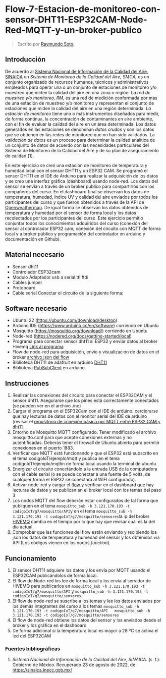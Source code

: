 # Flow-7-Estacion-de-monitoreo-con-sensor-DHT11-ESP32CAM-Node-Red-MQTT-y-un-broker-publico

> Escrito por  [Raymundo Soto](https://github.com/raymundosoto).

## Introducción

De acuerdo al [Sistema Nacional de Información de la Calidad del Aire, SINAICA](https://sinaica.inecc.gob.mx/) un *Sistema de Monitoreo de la Calidad del Aire, SMCA,* es un  conjunto organizado de recursos humanos, técnicos y administrativos empleados para operar una o un conjunto de estaciones de monitoreo y/o muestreo que miden la calidad del aire en una zona o región.   *La red  de muestreo y/o monitoreo, RM,* es una red de medición conformada por más de una estación de muestreo y/o monitoreo y representan el conjunto de estaciones que miden la calidad del aire en una región determinada.   *La estación de monitoreo* tiene uno o más instrumentos diseñados para medir, de forma continua, la concentración de contaminantes en aire ambiente, con el fin de evaluar la calidad del aire en un área determinada.   Los datos generados en las estaciones se denominan *datos crudos* y son los datos que se obtienen en las redes de monitoreo que no han sido validados. La *validación de datos* es un proceso para determinar la calidad analítica de un conjunto de datos de acuerdo con las necesidades particulares del Sistema de Monitoreo de la Calidad del Aire y de su plan de aseguramiento de calidad [1].

En este ejercicio se creó una estación de monitoreo de temperatura y humedad local con el sensor DHT11 y un ESP32 CAM. Se programó el sensor DHT11 en el IDE de Arduino para realizar la adquisición de los datos y se creo una interfaz gráfica (dashboard) usando node-red. Los datos del sensor se envían a través de un broker público para compartirlos con los compañeros del curso. En el dashboard final se observan los datos de temperatura, humedad, índice UV y calidad del aire enviados por todos los participantes del curso y que fueron obtenidos a través de la API de [Openweathermap](https://openweathermap.org/api).  De igual forma se observan los datos obtenidos de temperatura y humedad por el sensor de forma local y los datos recolectados por los participantes del curso. Este ejercicio permitió conjuntar todos los conocimientos adquiridos del curso (conexión del sensor al controlador ESP32 cam,  conexión del circuito con MQTT de forma local y a broker público y programación del controlador en  arduino y documentación en Github).

## Material necesario
 - Sensor dht11 
 - Controlador ESP32cam
 - Modulo Adaptador usb a serial ttl ftdi
 - Cables jumper
 - Protoboard
 - Cable serial
 Conectar el circuito de la siguiente forma:
 

## Software necesario

 - Ubuntu 22 (https://ubuntu.com/download/desktop)
 - Arduino IDE (https://www.arduino.cc/en/software) corriendo en Ubuntu
 - Mosquitto (https://mosquitto.org/download/) corriendo en Ubuntu
 - Node-red (https://nodered.org/docs/getting-started/local)
 - Programa para conectar sensor dht11 al ESP32 y enviar datos al broker Hivemq   [Link al programa](https://github.com/raymundosoto/Flow-6-Sensor-DHT11-con-MQTT-y-Dashboard-en-node-red/blob/8a97178c9d1ada07a29efcadc62bf6767b74c830/json_mqtt_esp32_cam_dht11/json_mqtt_esp32_cam_dht11.ino)
 - Flow de node-red para adquisición, envío y visualización de datos en el broker [archivo json del flow ](https://github.com/raymundosoto/Flow-7---Estacion-de-monitoreo-con-sensor-DHT11---ESP32CAM--Node-Red-MQTT-y-un-broker-publico/blob/627bb53ce3f26d6435504aeee759c1e13fbc34e8/flow_7_dht11_esp32_MQTT_.json)
 - Biblioteca DHT11 de adafruit en arduino [DHT11](https://github.com/adafruit/DHT-sensor-library)
 - Biblioteca [PubSubClient](https://pubsubclient.knolleary.net/) en arduino
 
##  Instrucciones
1. Realizar las conexiones del circuito para conectar el ESP32CAM y el sensor dht11. Asegurarse que los pines está correctamente conectados (se pueden ver en el archivo .ino)
2. Cargar el programa en el  ESP32Cam con el IDE de arduino. cerciorarse que hay lecturas de datos con el monitor serial del IDE de arduino (revisar el [repositorio de conexión básica por MQTT entre ESP32 CAM y dht11](https://github.com/hugoescalpelo/ESP32CAM_MQTT-Basic.git)
3. Entorno de Mosquitto MQTT configurado. Tener modificado el archivo mosquitto.conf para que acepte conexiones externas y no autentificadas. Deberás tener el firewall de Ubuntu abierto para permitir conexiones en el puerto 1883.
4. Verificar que MQTT está funcionando y que el ESP32 está subscrito en el tema codigoIoT/ejemplo/mqtt y publica en el tema codigoIoT/ejemplo/mqttin de forma local usando la terminal de ubuntu
5. Energizar el circuito conectándolo a la entrada USB de la computadora con el cable serial (o se puede conectar a una fuente de 5 volts, de cualquier forma el ESP32 se conectará al WIFI configurado).
6. Activar node-red y cargar el  [flow ](https://github.com/raymundosoto/Flow-7---Estacion-de-monitoreo-con-sensor-DHT11---ESP32CAM--Node-Red-MQTT-y-un-broker-publico/blob/627bb53ce3f26d6435504aeee759c1e13fbc34e8/flow_7_dht11_esp32_MQTT_.json) y verificar en el dashboard que hay lecturas de datos y se publican en el broker local con los temas del paso 3
7. Los nodos MQTT del flow deberán estar configurados de tal forma que publiquen en el tema `mosquitto_sub -h 3.121.170.193 -t codigoIoT/g7/mosquitto/API`y en el tema `mosquitto_sub -h 3.121.170.193 -t codigoIoT/g7/mosquitto/sensores`la ip del broker  [HIVEMQ](https://www.hivemq.com/) cambia en el tiempo por lo que hay que revisar cuál es la del día actual.
8. Comprobar que las funciones del flow están enviando y recibiendo los json  los datos de temperatura y humedad del sensor y los obtenidos vía API (Los códigos vienen en los nodos *function*).

## Funcionamiento

 1. El sensor DHT11 adquiere los datos y los envía por MQTT usando el ESP32CAM publicándolos de forma local.
 2. El flow de Node-red los lee de forma local y los envía al servidor de HIVEMQ para publicarlos en `mosquitto_sub -h 3.121.170.193 -t codigoIoT/g7/mosquitto/API` y `mosquitto_sub -h 3.121.170.193 -t codigoIoT/g7/mosquitto/sensores`
 3. El flow de node-red se suscribe a los temas y lee los datos enviados por los demás integrantes del curso a los temas  `mosquitto_sub -h 3.121.170.193 -t codigoIoT/g7/mosquitto/API   mosquitto_sub -h 3.121.170.193 -t codigoIoT/g7/mosquitto/sensores`
 4. El flow de node-red obtiene los datos del sensor y los enviados desde el broker y los gráfica en el dashboard
 5. De forma adicional si la temperatura local es mayor a 28 ºC se activa el led del ESP32CAM





### Fuentes bibliográficas
1. _Sistema Nacional de Información de la Calidad del Aire, SINAICA_. (s. f.). Gobierno de México. Recuperado 23 de agosto de 2022, de https://sinaica.inecc.gob.mx/
